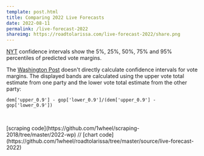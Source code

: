 ```yaml
---
template: post.html
title: Comparing 2022 Live Forecasts
date: 2022-08-11
permalink: /live-forecast-2022
shareimg: https://roadtolarissa.com/live-forecast-2022/share.png
---
```



[NYT](https://www.nytimes.com/interactive/2022/11/08/us/elections/results-needle-forecast.html) confidence intervals show the 5%, 25%, 50%, 75% and 95% percentiles of predicted vote margins. 

The [Washington Post](https://www.washingtonpost.com/election-results/2022/senate/) doesn't directly calculate confidence intervals for vote margins. The displayed bands are calculated using the upper vote total estimate from one party and the lower vote total estimate from the other party: 

`dem['upper_0.9'] - gop['lower_0.9']/(dem['upper_0.9'] - gop['lower_0.9'])`



<link rel='stylesheet' type='text/css' href='style.css'>

<div class='slider'></div>

<!-- ### Senate  -->

<div class='chamber-all'></div>

<div class='chamber-s'></div>

<!-- ### House -->

<div class='chamber-h'></div>


<div id='notes'>
<br>
<p>[scraping code](https://github.com/1wheel/scraping-2018/tree/master/2022-wp) // [chart code](https://github.com/1wheel/roadtolarissa/tree/master/source/live-forecast-2022)
</div>

<script src='https://roadtolarissa.com/slinks/static-rss/d3_.js'></script>
<script src='init.js'></script>
